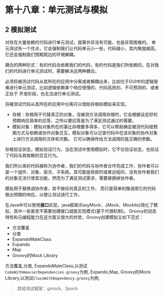 # 第十八章：单元测试与模拟

## 2 模拟测试

对存在大量依赖的代码进行单元测试，就算并非没有可能，也是非常困难的。
单元测试有一个优点，它会强制我们让代码单元小一些，代码越小，其内聚就越高。它还会强制我们预期周边的环境解耦。
        
耦合的两种形式：有的代码会依赖我们的代码，有的代码是我们所依赖的。在对我们的代码进行单元测试时，需要解决这两种耦合。

必须将被测试代码从其所在的应用中分离或者解耦出来，比如位于GUI中的逻辑很难进行单元测试，比如逻辑依赖某个响应很慢的、代码高昂的、不可预测的、或者正处于
开发阶段，也无法进行单元测试。

将被测试代码从其所在的应用中分离可以借助存根和模拟来实现。

- 存根：存根用于代替真正的对象，当被测方法调用存根时，它会根据设定好的预期响应简单的应答，之所以要应答是为了满足测试通过的需要。
- 模拟对象：模拟对象所在的事比存根要多得多，它可以帮助确定被测代码按预期方式与依赖或协作对象交互，模拟对象可以记录代码中在该对象的协作对象上进行方法调用的次序和次数。
它可以确保传给方法调用的是正确的参数。

存根验证状态，模拟验证行为，当在测试中使用模拟时，它不仅验证状态，也验证了代码与其依赖的交互行为。


我们所以来的代码被称为协作者，我们的代码与协作者合作完成工作，协作者可以是一个组件、对象、层次、子系统。其可能是局部的或者远程的，没有协作者我们的对象无法行使其功能，然而为了满足测试需求，需要替换掉协作者。

模拟用于替换调协作者，其不做任何真正的工作， 而只是简单的像调用它的代码做出预期的响应，以便让测试进行工作。


在Java中可以使用**接口**实现，java框架(EasyMock、JMock、Mockito)简化了模拟，其中一些甚至不需要创建接口就能实现模式(基于代理机制)。
Groovy的动态特性和元编程能力在这方面又很大的优势，Groovy创建模拟又如下范式：

- 方法覆盖
- 分类
 - ExpandoMateClass
 - Expando
 - Map
 - Groovy的Mock Library
 
 
 
 
 方法覆盖,分类, ExpandoMateClass,以测试`CodeWithHeavierDependencies.groovy`为例,
 Expando,Map, Groovy的Mock Library,以测试`ClassWithDependency.groovy`为例,
 
 
 
 
 >其他测试框架：gmock，Spock
 

